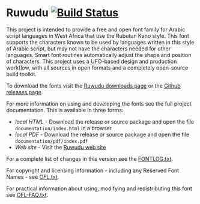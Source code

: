 # Ruwudu [![Build Status](http://build.palaso.org/app/rest/builds/buildType:Ruwudu/statusIcon)](http://build.palaso.org/viewType.html?buildTypeId=Fonts_Ruwudu&guest=1)

This project is intended to provide a free and open font family for Arabic script languages in West Africa that use the Rubutun Kano style. This font supports the characters known to be used by languages written in this style of Arabic script, but may not have the characters needed for other languages. Smart font routines automatically adjust the shape and position of characters. This project uses a UFO-based design and production workflow, with all sources in open formats and a completely open-source build toolkit. 

To download the fonts visit the [Ruwudu downloads page](https://software.sil.org/ruwudu/download/) or the [Github releases page](https://github.com/silnrsi/font-ruwudu/releases).

For more information on using and developing the fonts see the full project documentation. This is available in three forms:

- *local HTML* - Download the release or source package and open the file `documentation/index.html` in a browser
- *local PDF* - Download the release or source package and open the file `documentation/pdf/index.pdf`
- *Web site* - Visit the [Ruwudu web site](https://software.sil.org/ruwudu) 

For a complete list of changes in this version see the [FONTLOG.txt](FONTLOG.txt).

For copyright and licensing information - including any Reserved Font Names - see [OFL.txt](OFL.txt).

For practical information about using, modifying and redistributing this font see [OFL-FAQ.txt](OFL-FAQ.txt).

